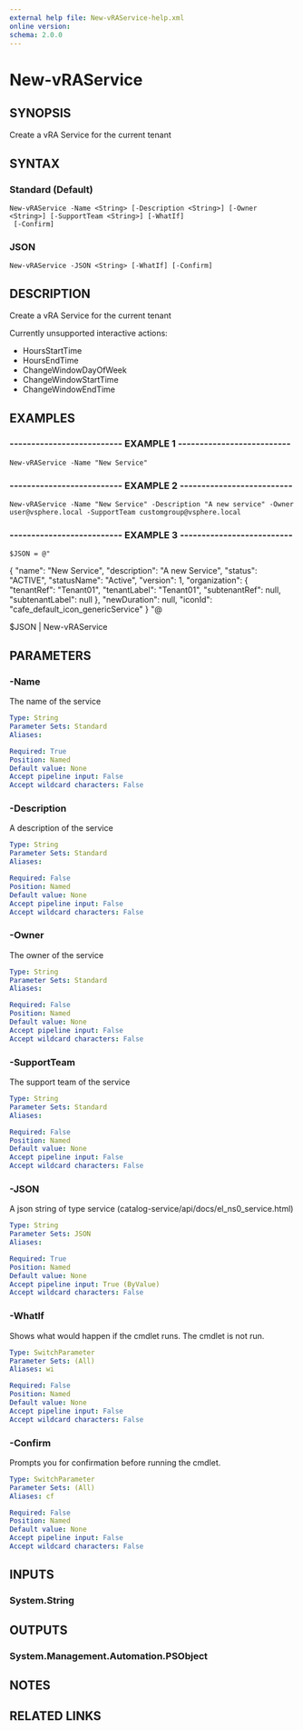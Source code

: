 ```yaml
---
external help file: New-vRAService-help.xml
online version: 
schema: 2.0.0
---
```


# New-vRAService

## SYNOPSIS
Create a vRA Service for the current tenant

## SYNTAX

### Standard (Default)
```
New-vRAService -Name <String> [-Description <String>] [-Owner <String>] [-SupportTeam <String>] [-WhatIf]
 [-Confirm]
```

### JSON
```
New-vRAService -JSON <String> [-WhatIf] [-Confirm]
```

## DESCRIPTION
Create a vRA Service for the current tenant

Currently unsupported interactive actions:

* HoursStartTime
* HoursEndTime
* ChangeWindowDayOfWeek
* ChangeWindowStartTime
* ChangeWindowEndTime

## EXAMPLES

### -------------------------- EXAMPLE 1 --------------------------
```
New-vRAService -Name "New Service"
```

### -------------------------- EXAMPLE 2 --------------------------
```
New-vRAService -Name "New Service" -Description "A new service" -Owner user@vsphere.local -SupportTeam customgroup@vsphere.local
```

### -------------------------- EXAMPLE 3 --------------------------
```
$JSON = @"
```

{
      "name": "New Service",
      "description": "A new Service",
      "status": "ACTIVE",
      "statusName": "Active",
      "version": 1,
      "organization": {
        "tenantRef": "Tenant01",
        "tenantLabel": "Tenant01",
        "subtenantRef": null,
        "subtenantLabel": null
      },
      "newDuration": null,
      "iconId": "cafe_default_icon_genericService"
    }
"@

$JSON | New-vRAService

## PARAMETERS

### -Name
The name of the service

```yaml
Type: String
Parameter Sets: Standard
Aliases: 

Required: True
Position: Named
Default value: None
Accept pipeline input: False
Accept wildcard characters: False
```

### -Description
A description of the service

```yaml
Type: String
Parameter Sets: Standard
Aliases: 

Required: False
Position: Named
Default value: None
Accept pipeline input: False
Accept wildcard characters: False
```

### -Owner
The owner of the service

```yaml
Type: String
Parameter Sets: Standard
Aliases: 

Required: False
Position: Named
Default value: None
Accept pipeline input: False
Accept wildcard characters: False
```

### -SupportTeam
The support team of the service

```yaml
Type: String
Parameter Sets: Standard
Aliases: 

Required: False
Position: Named
Default value: None
Accept pipeline input: False
Accept wildcard characters: False
```

### -JSON
A json string of type service (catalog-service/api/docs/el_ns0_service.html)

```yaml
Type: String
Parameter Sets: JSON
Aliases: 

Required: True
Position: Named
Default value: None
Accept pipeline input: True (ByValue)
Accept wildcard characters: False
```

### -WhatIf
Shows what would happen if the cmdlet runs.
The cmdlet is not run.

```yaml
Type: SwitchParameter
Parameter Sets: (All)
Aliases: wi

Required: False
Position: Named
Default value: None
Accept pipeline input: False
Accept wildcard characters: False
```

### -Confirm
Prompts you for confirmation before running the cmdlet.

```yaml
Type: SwitchParameter
Parameter Sets: (All)
Aliases: cf

Required: False
Position: Named
Default value: None
Accept pipeline input: False
Accept wildcard characters: False
```

## INPUTS

### System.String

## OUTPUTS

### System.Management.Automation.PSObject

## NOTES

## RELATED LINKS

